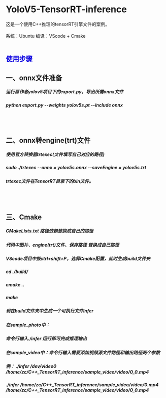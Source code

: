 # YoloV5-TensorRT-inference
这是一个使用C++推理的tensorRT引擎文件的案例。<br/><br/>
系统：Ubuntu 编译：VScode + Cmake 
<br/><br/>
## <font color=“blue”>使用步骤</font>
## 一、onnx文件准备
##### 运行原作者yolov5项目下的export.py，导出所需onnx文件
##### python export.py --weights yolov5s.pt --include onnx
<br/><br/>
## 二、onnx转engine(trt)文件
##### 使用官方转换器trtexec(文件填写自己对应的路径)
##### sudo ./trtexec --onnx = yolov5s.onnx --saveEngine = yolov5s.trt
##### trtexec文件在TensorRT目录下的bin文件。
<br/><br/>
## 三、Cmake
##### CMakeLists.txt 路径依赖替换成自己的路径
##### 代码中图片、engine(trt)文件、保存路径 替换成自己路径
##### VScode项目中按ctrl+shift+P，选择Cmake配置，此时生成build文件夹 
##### cd ./build/
##### cmake ..
##### make
##### 现在build文件夹中生成一个可执行文件infer
##### 在sample_photo中：
##### 命令行输入./infer 运行即可完成推理输出

##### 在sample_video中：命令行输入需要添加视频源文件路径和输出路径两个参数
##### 例： ./infer /dev/video0 /home/zc/C++_TensorRT_inference/sample_video/video/0_0.mp4
#####     ./infer /home/zc/C++_TensorRT_inference/sample_video/video/0.mp4 /home/zc/C++_TensorRT_inference/sample_video/video/0_0.mp4
